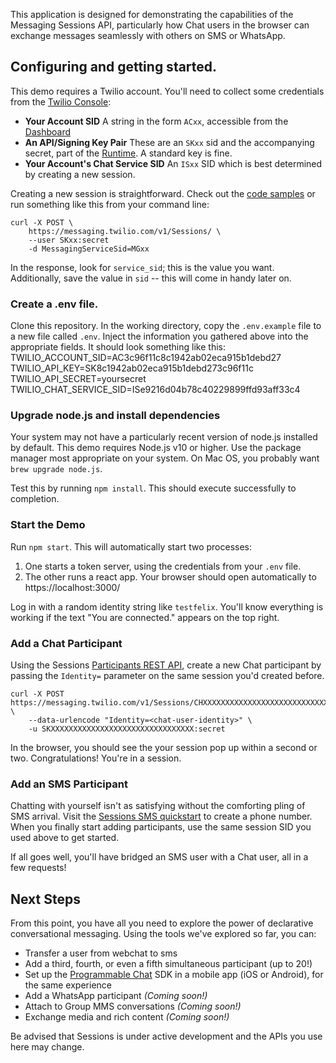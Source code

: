 This application is designed for demonstrating the capabilities of the Messaging Sessions API, particularly how Chat users in the browser can exchange messages seamlessly with others on SMS or WhatsApp.

## Configuring and getting started.
This demo requires a Twilio account. You'll need to collect some credentials from the [Twilio Console](twilio.com/console):
 - **Your Account SID** A string in the form `ACxx`, accessible from the [Dashboard](twilio.com/console/dashboard)
 - **An API/Signing Key Pair** These are an `SKxx` sid and the accompanying secret, part of the [Runtime](https://www.twilio.com/console/runtime/api-keys). A standard key is fine.
 - **Your Account's Chat Service SID** An `ISxx` SID which is best determined by creating a new session.

Creating a new session is straightforward. Check out the [code samples](https://www.twilio.com/docs/sms/conversational-messaging-sessions/sessions-resource?code-sample=code-create-session&code-language=curl&code-sdk-version=json) or run something like this from your command line:

    curl -X POST \
        https://messaging.twilio.com/v1/Sessions/ \
        --user SKxx:secret
        -d MessagingServiceSid=MGxx

In the response, look for `service_sid`; this is the value you want. Additionally, save the value in `sid` -- this will come in handy later on.

### Create a .env file.

Clone this repository. In the working directory, copy the `.env.example` file to a new file called `.env`. Inject the information you gathered above into the appropriate fields. It should look something like this:
    TWILIO_ACCOUNT_SID=AC3c96f11c8c1942ab02eca915b1debd27
    TWILIO_API_KEY=SK8c1942ab02eca915b1debd273c96f11c
    TWILIO_API_SECRET=yoursecret
    TWILIO_CHAT_SERVICE_SID=ISe9216d04b78c40229899ffd93aff33c4

### Upgrade node.js and install dependencies

Your system may not have a particularly recent version of node.js installed by default. This demo requires Node.js v10 or higher. Use the package manager most appropriate on your system. On Mac OS, you probably want `brew upgrade node.js`.

Test this by running `npm install`. This should execute successfully to completion.

### Start the Demo

Run `npm start`. This will automatically start two processes:

 1. One starts a token server, using the credentials from your `.env` file.
 2. The other runs a react app. Your browser should open automatically to https://localhost:3000/

Log in with a random identity string like `testfelix`. You'll know everything is working if the text "You are connected." appears on the top right.

### Add a Chat Participant

Using the Sessions [Participants REST API](https://www.twilio.com/docs/sms/conversational-messaging-sessions/the-sessionsparticipants-resource), create a new Chat participant by passing the `Identity=` parameter on the same session you'd created before.

    curl -X POST https://messaging.twilio.com/v1/Sessions/CHXXXXXXXXXXXXXXXXXXXXXXXXXXXXXXXX/Participants \
        --data-urlencode "Identity=<chat-user-identity>" \
        -u SKXXXXXXXXXXXXXXXXXXXXXXXXXXXXXXXX:secret

In the browser, you should see the your session pop up within a second or two. Congratulations! You're in a session.

### Add an SMS Participant

Chatting with yourself isn't as satisfying without the comforting pling of SMS arrival. Visit the [Sessions SMS quickstart](https://twilio.com/docs/sms/conversational-messaging-sessions) to create a phone number. When you finally start adding participants, use the same session SID you used above to get started.

If all goes well, you'll have bridged an SMS user with a Chat user, all in a few requests!

## Next Steps

From this point, you have all you need to explore the power of declarative conversational messaging. Using the tools we've explored so far, you can:

 - Transfer a user from webchat to sms
 - Add a third, fourth, or even a fifth simultaneous participant (up to 20!)
 - Set up the [Programmable Chat](twilio.com/docs/chat) SDK in a mobile app (iOS or Android), for the same experience
 - Add a WhatsApp participant *(Coming soon!)*
 - Attach to Group MMS conversations *(Coming soon!)*
 - Exchange media and rich content *(Coming soon!)*

 Be advised that Sessions is under active development and the APIs you use here may change.
